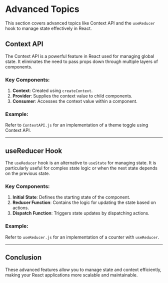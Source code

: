 # Advanced Topics

This section covers advanced topics like Context API and the `useReducer` hook to manage state effectively in React.

## Context API

The Context API is a powerful feature in React used for managing global state. It eliminates the need to pass props down through multiple layers of components.

### Key Components:
1. **Context**: Created using `createContext`.
2. **Provider**: Supplies the context value to child components.
3. **Consumer**: Accesses the context value within a component.

### Example:
Refer to `ContextAPI.js` for an implementation of a theme toggle using Context API.

---

## useReducer Hook

The `useReducer` hook is an alternative to `useState` for managing state. It is particularly useful for complex state logic or when the next state depends on the previous state.

### Key Components:
1. **Initial State**: Defines the starting state of the component.
2. **Reducer Function**: Contains the logic for updating the state based on actions.
3. **Dispatch Function**: Triggers state updates by dispatching actions.

### Example:
Refer to `useReducer.js` for an implementation of a counter with `useReducer`.

---

## Conclusion

These advanced features allow you to manage state and context efficiently, making your React applications more scalable and maintainable.
